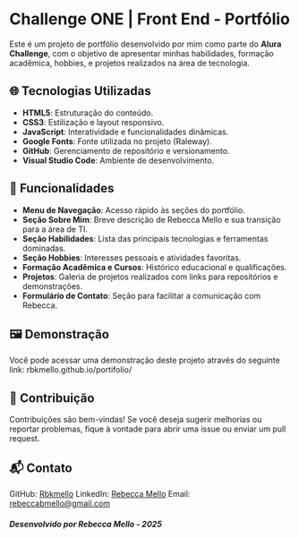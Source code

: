# Challenge ONE | Front End - Portfólio

Este é um projeto de portfólio desenvolvido por mim como parte do **Alura Challenge**, com o objetivo de apresentar minhas habilidades, formação acadêmica, hobbies, e projetos realizados na área de tecnologia.

## 🌐 Tecnologias Utilizadas

- **HTML5**: Estruturação do conteúdo.
- **CSS3**: Estilização e layout responsivo.
- **JavaScript**: Interatividade e funcionalidades dinâmicas.
- **Google Fonts**: Fonte utilizada no projeto (Raleway).
- **GitHub**: Gerenciamento de repositório e versionamento.
- **Visual Studio Code**: Ambiente de desenvolvimento.

## 📖 Funcionalidades

- **Menu de Navegação**: Acesso rápido às seções do portfólio.
- **Seção Sobre Mim**: Breve descrição de Rebecca Mello e sua transição para a área de TI.
- **Seção Habilidades**: Lista das principais tecnologias e ferramentas dominadas.
- **Seção Hobbies**: Interesses pessoais e atividades favoritas.
- **Formação Acadêmica e Cursos**: Histórico educacional e qualificações.
- **Projetos**: Galeria de projetos realizados com links para repositórios e demonstrações.
- **Formulário de Contato**: Seção para facilitar a comunicação com Rebecca.

## 🖼️ Demonstração
Você pode acessar uma demonstração deste projeto através do seguinte link:
rbkmello.github.io/portifolio/


## 🤝 Contribuição
Contribuições são bem-vindas! Se você deseja sugerir melhorias ou reportar problemas, fique à vontade para abrir uma issue ou enviar um pull request.

## 📬 Contato
GitHub: [Rbkmello](https://github.com/Rbkmello)
LinkedIn: [Rebecca Mello](https://www.linkedin.com/in/rebeccabmello/)
Email: rebeccabmello@gmail.com
##### Desenvolvido por Rebecca Mello - 2025
